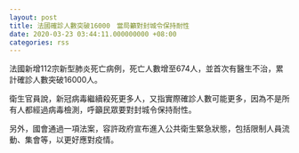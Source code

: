```yaml
---
layout: post
title: 法國確診人數突破16000　當局籲對封城令保持耐性
date: 2020-03-23 03:44:11.000000000 +08:00
categories: rss
---
```


法國新增112宗新型肺炎死亡病例，死亡人數增至674人，並首次有醫生不治，累計確診人數突破16000人。

衛生官員說，新冠病毒繼續殺死更多人，又指實際確診人數可能更多，因為不是所有人都經過病毒檢測，呼籲民眾要對封城令保持耐性。

另外，國會通過一項法案，容許政府宣布進入公共衛生緊急狀態，包括限制人員流動、集會等，以更好應對疫情。
